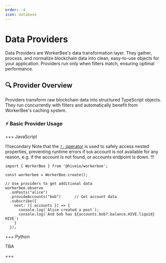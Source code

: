 ```yaml
---
order: -4
icon: database
---
```


# Data Providers

Data Providers are WorkerBee's data transformation layer. They gather, process, and normalize blockchain data into clean, easy-to-use objects for your application. Providers run only when filters match, ensuring optimal performance.

## :mag: Provider Overview

Providers transform raw blockchain data into structured TypeScript objects. They run concurrently with filters and automatically benefit from WorkerBee's caching system.

### :zap: Basic Provider Usage

+++ JavaScript

!!!secondary
Note that the [`?.` operator](https://developer.mozilla.org/en-US/docs/Web/JavaScript/Reference/Operators/Optional_chaining) is used to safely access nested properties, preventing runtime errors if `bob` account is not available for any reason, e.g. if the account is not found, or accounts endpoint is down.
!!!

```typescript:highlight="8,12"
import { WorkerBee } from '@hiveio/workerbee';

const workerbee = WorkerBee.create();

// Use providers to get additional data
workerbee.observe
  .onPosts("alice")
  .provideAccounts("bob")      // Get account data
  .subscribe({
    next: ({ accounts }) => {
      console.log(`Alice created a post`);
      console.log(`And bob has ${accounts.bob?.balance.HIVE.liquid} HIVE`)
    }
  });
```

+++ Python

TBA

+++
